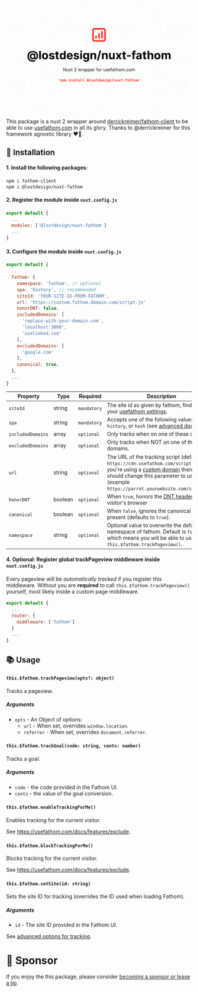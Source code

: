 <p align="center">
  <img alt="repo banner" src="media/banner.png">
</p>

This package is a nuxt 2 wrapper around [derrickreimer/fathom-client](https://github.com/derrickreimer/fathom-client) to be able to use [usefathom.com](https://usefathom.com) in all its glory. Thanks to @derrickreimer for this framework agnostic library ❤️‍🔥.

## 🔧 Installation
#### 1. Install the following packages:
```
npm i fathom-client
npm i @lostdesign/nuxt-fathom
```

#### 2. Register the module inside `nuxt.config.js`
```js
export default {
  ...
  modules: ['@lostdesign/nuxt-fathom']
  ...
}
```

#### 3. Configure the module inside `nuxt.config.js`
```js
export default {
  ...
  fathom: {
    namespace: 'fathom', // optional
    spa: 'history', // recommended
    siteId: 'YOUR-SITE-ID-FROM-FATHOM',
    url: 'https://custom.fathom.domain.com/script.js'
    honorDNT: false,
    includedDomains: [
      'replace-with-your-domain.com',
      'localhost:3000',
      'uselinked.com'
    ],
    excludedDomains: [
      'google.com'
    ],
    canonical: true,
  },
  ...
}
```


| Property | Type | Required | Description |
| ------------- | ------------- | ------------- | ------------- |
| `siteId` | string | `mandatory` | The site id as given by fathom, find yours in your [usefathom settings](https://app.usefathom.com/#/settings/sites). |
| `spa` | string | `mandatory` | Accepts one of the following values: `auto`, `history`, or `hash` (see [advanced docs](https://usefathom.com/support/tracking-advanced)). |
| `includedDomains` | array | `optional` | Only tracks when on one of these domains. |
| `excludedDomains` | array | `optional` | Only tracks when NOT on one of these domains. |
| `url` | string | `optional` | The URL of the tracking script (defaults to `https://cdn.usefathom.com/script.js`). If you're using a [custom domain](https://usefathom.com/support/custom-domains) then you should change this parameter to use it (example `https://parrot.yourwebsite.com/script.js`). |
| `honorDNT` | boolean | `optional` | When `true`, honors the [DNT header](https://developer.mozilla.org/en-US/docs/Web/HTTP/Headers/DNT) in the visitor's browser |
| `canonical` | boolean | `optional` | When `false`, ignores the canonical tag if present (defaults to `true`). |
| `namespace` | string | `optional` | Optional value to overwrite the default namespace of fathom. Default is `fathom` which means you will be able to use `this.$fathom.trackPageview()`. |

#### 4. Optional: Register global trackPageview middleware inside `nuxt.config.js`
Every pageview will be *automatically tracked* if you register this middleware. Without you are **required** to call `this.$fathom.trackPageview()` yourself, most likely inside a custom page middleware.
```js
export default {
  ...
  router: {
    middleware: ['fathom']
  }
  ...
}
```

## 📚 Usage
#### `this.$fathom.trackPageview(opts?: object)`

Tracks a pageview.

##### Arguments

- `opts` - An Object of options:
  - `url` - When set, overrides `window.location`.
  - `referrer` - When set, overrides `document.referrer`.


#### `this.$fathom.trackGoal(code: string, cents: number)`

Tracks a goal.

##### Arguments

- `code` - the code provided in the Fathom UI.
- `cents` - the value of the goal conversion.


#### `this.$fathom.enableTrackingForMe()`

Enables tracking for the current visitor.

See https://usefathom.com/docs/features/exclude.


#### `this.$fathom.blockTrackingForMe()`

Blocks tracking for the current visitor.

See https://usefathom.com/docs/features/exclude.


#### `this.$fathom.setSite(id: string)`

Sets the site ID for tracking (overrides the ID used when loading Fathom).

##### Arguments

- `id` - The site ID provided in the Fathom UI.

See [advanced options for tracking](https://usefathom.com/support/tracking-advanced).


# 💖 Sponsor

If you enjoy the this package, please consider [becoming a sponsor or leave a tip](https://github.com/sponsors/lostdesign). 